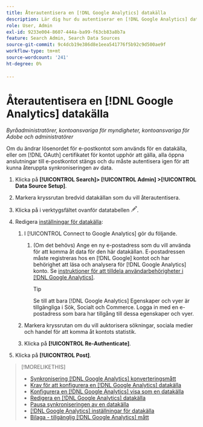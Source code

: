 ```yaml
---
title: Återautentisera en [!DNL Google Analytics] datakälla
description: Lär dig hur du autentiserar en [!DNL Google Analytics] datakälla om du ändrar det associerade lösenordet eller om certifikatet upphör att gälla.
role: User, Admin
exl-id: 9233e004-8607-444a-ba99-f63cb83a8b7a
feature: Search Admin, Search Data Sources
source-git-commit: 9c4dcb19e386d8e1eea541776f5b92c9d500ae9f
workflow-type: tm+mt
source-wordcount: '241'
ht-degree: 0%

---
```


# Återautentisera en [!DNL Google Analytics] datakälla

*Byråadministratörer, kontoansvariga för myndigheter, kontoansvariga för Adobe och administratörer*

Om du ändrar lösenordet för e-postkontot som används för en datakälla, eller om [!DNL OAuth] certifikatet för kontot upphör att gälla, alla öppna anslutningar till e-postkontot stängs och du måste autentisera igen för att kunna återuppta synkroniseringen av data.

1. Klicka på **[!UICONTROL Search]> [!UICONTROL Admin] >[!UICONTROL Data Source Setup]**.

1. Markera kryssrutan bredvid datakällan som du vill återautentisera.

1. Klicka på i verktygsfältet ovanför datatabellen ![Redigera](/help/search-social-commerce/assets/edit.png "Redigera").

1. Redigera [inställningar för datakälla](data-source-settings.md):

   1. I [!UICONTROL Connect to Google Analytics] gör du följande.

      1. (Om det behövs) Ange en ny e-postadress som du vill använda för att komma åt data för den här datakällan. E-postadressen måste registreras hos en [!DNL Google] kontot och har behörighet att läsa och analysera för [!DNL Google Analytics] konto. Se [instruktioner för att tilldela användarbehörigheter i [!DNL Google Analytics]](https://support.google.com/analytics/answer/9305587).

         >[!TIP]
         >
         >Se till att bara [!DNL Google Analytics] Egenskaper och vyer är tillgängliga i Sök, Socialt och Commerce. Logga in med en e-postadress som bara har tillgång till dessa egenskaper och vyer.

   1. Markera kryssrutan om du vill auktorisera sökningar, sociala medier och handel för att komma åt kontots statistik.

   1. Klicka på **[!UICONTROL Re-Authenticate]**.

1. Klicka på **[!UICONTROL Post]**.

>[!MORELIKETHIS]
>
>* [Synkronisering [!DNL Google Analytics] konverteringsmått](data-source-about.md)
>* [Krav för att konfigurera en [!DNL Google Analytics] datakälla](data-source-prerequisites.md)
>* [Konfigurera en [!DNL Google Analytics] visa som en datakälla](data-source-configure.md)
>* [Redigera en [!DNL Google Analytics] datakälla](data-source-edit.md)
>* [Pausa synkroniseringen av en datakälla](data-source-pause.md)
>* [[!DNL Google Analytics] inställningar för datakälla](data-source-settings.md)
>* [Bilaga - tillgänglig [!DNL Google Analytics] mått](data-source-ga-metrics.md)
